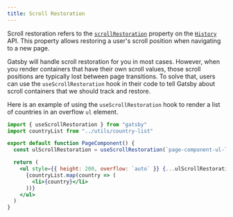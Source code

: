 ```yaml
---
title: Scroll Restoration
---
```


Scroll restoration refers to the [`scrollRestoration`](https://developer.mozilla.org/en-US/docs/Web/API/History/scrollRestoration) property on the [`History`](https://developer.mozilla.org/en-US/docs/Web/API/History) API. This property allows restoring a user's scroll position when navigating to a new page.

Gatsby will handle scroll restoration for you in most cases. However, when you render containers that have their own scroll values, those scroll positions are typically lost between page transitions. To solve that, users can use the `useScrollRestoration` hook in their code to tell Gatsby about scroll containers that we should track and restore.

Here is an example of using the `useScrollRestoration` hook to render a list of countries in an overflow `ul` element.

```jsx
import { useScrollRestoration } from "gatsby"
import countryList from "../utils/country-list"

export default function PageComponent() {
  const ulScrollRestoration = useScrollRestoration(`page-component-ul-list`)

  return (
    <ul style={{ height: 200, overflow: `auto` }} {...ulScrollRestoration}>
      {countryList.map(country => (
        <li>{country}</li>
      ))}
    </ul>
  )
}
```

